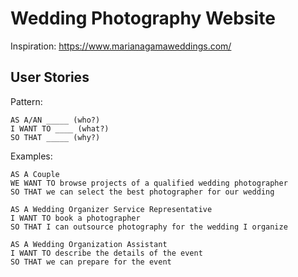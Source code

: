 # Wedding Photography Website

Inspiration: https://www.marianagamaweddings.com/

## User Stories

Pattern:

```
AS A/AN _____ (who?)
I WANT TO ____ (what?)
SO THAT _____ (why?)
```

Examples:

```
AS A Couple
WE WANT TO browse projects of a qualified wedding photographer
SO THAT we can select the best photographer for our wedding

AS A Wedding Organizer Service Representative
I WANT TO book a photographer
SO THAT I can outsource photography for the wedding I organize

AS A Wedding Organization Assistant
I WANT TO describe the details of the event 
SO THAT we can prepare for the event
```